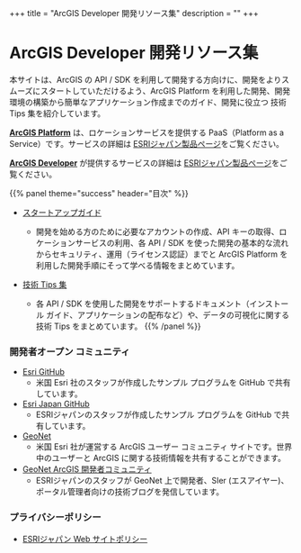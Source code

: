 +++
title = "ArcGIS Developer 開発リソース集"
description = ""
+++

<span id="sidebar-toggle-span">
<a href="#" id="sidebar-toggle" data-sidebar-toggle=""><i class="fa fa-bars"></i></a>
</span>

# ArcGIS Developer 開発リソース集
本サイトは、ArcGIS の API / SDK を利用して開発する方向けに、開発をよりスムーズにスタートしていただけるよう、ArcGIS Platform を利用した開発、開発環境の構築から簡単なアプリケーション作成までのガイド、開発に役立つ 技術 Tips 集を紹介しています。

**[ArcGIS Platform](https://www.esri.com/en-us/arcgis/products/arcgis-platform/overview)** は、ロケーションサービスを提供する PaaS（Platform as a Service）です。サービスの詳細は [ESRIジャパン製品ページ](https://www.esrij.com/products/arcgis-platform/)をご覧ください。

**[ArcGIS Developer](https://developers.arcgis.com/)** が提供するサービスの詳細は [ESRIジャパン製品ページ](https://www.esrij.com/products/arcgis-for-developers/)をご覧ください。


{{% panel theme="success" header="目次" %}}

- [スタートアップガイド](guide)
    
    - 開発を始める方のために必要なアカウントの作成、API キーの取得、ロケーションサービスの利用、各 API / SDK を使った開発の基本的な流れからセキュリティ、運用（ライセンス認証）までと ArcGIS Platform を利用した開発手順にそって学べる情報をまとめています。

- [技術 Tips 集](tips)
 
    - 各 API / SDK を使用した開発をサポートするドキュメント（インストール ガイド、アプリケーションの配布など）や、データの可視化に関する技術 Tips をまとめています。
{{% /panel %}}
　　　
### 開発者オープン コミュニティ
- [Esri GitHub](https://esri.github.io/)
    - 米国 Esri 社のスタッフが作成したサンプル プログラムを GitHub で共有しています。
- [Esri Japan GitHub](https://esrijapan.github.io/)
    - ESRIジャパンのスタッフが作成したサンプル プログラムを GitHub で共有しています。
- [GeoNet](https://community.esri.com/)
    - 米国 Esri 社が運営する ArcGIS ユーザー コミュニティ サイトです。世界中のユーザーと ArcGIS に関する技術情報を共有することができます。
- [GeoNet ArcGIS 開発者コミュニティ](https://community.esri.com/groups/devcom-jp)
    - ESRIジャパンのスタッフが GeoNet 上で開発者、SIer (エスアイヤー)、ポータル管理者向けの技術ブログを発信しています。

### プライバシーポリシー
- [ESRIジャパン Web サイトポリシー](https://www.esrij.com/legal/policy/)
